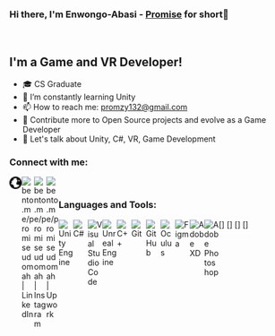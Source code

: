 ### Hi there, I'm Enwongo-Abasi - [Promise][website] for short👋
<br />

## I'm a Game and VR Developer!

- 🎓 CS Graduate
- 🌱 I’m constantly learning Unity
- 📫 How to reach me: promzy132@gmail.com
- 🥅 Contribute more to Open Source projects and evolve as a Game Developer
- 💬 Let's talk about Unity, C#, VR, Game Development


### Connect with me:

[<img align="left" alt="bento.me/promiseudomah" width="22px" src="https://raw.githubusercontent.com/iconic/open-iconic/master/svg/globe.svg" />][website]
[<img align="left" alt="bento.me/promiseudomah | LinkedIn" width="22px" src="https://cdn.jsdelivr.net/npm/simple-icons@v3/icons/linkedin.svg" />][linkedin]
[<img align="left" alt="bento.me/promiseudomah | Instagram" width="22px" src="https://cdn.jsdelivr.net/npm/simple-icons@v3/icons/instagram.svg" />][instagram]
[<img align="left" alt="bento.me/promiseudomah | Upwork" width="22px" src="https://cdn.jsdelivr.net/npm/simple-icons@v3/icons/upwork.svg" />][upwork]

<br />

### Languages and Tools:

[<img align="left" alt="Unity Engine" width="26px" src="https://cdn.jsdelivr.net/npm/simple-icons@v3/icons/unity.svg"/>](https://unity.com/)
[<img align="left" alt="C#" width="26px" src="https://cdn.jsdelivr.net/npm/simple-icons@v3/icons/csharp.svg"/>]
[<img align="left" alt="Visual Studio Code" width="26px" src="https://cdn.jsdelivr.net/npm/simple-icons@v3/icons/visualstudiocode.svg"/>](https://code.visualstudio.com/)
[<img align="left" alt="Unreal Engine" width="26px" src="https://cdn.jsdelivr.net/npm/simple-icons@v3/icons/unrealengine.svg"/>](https://unrealengine.com/)
[<img align="left" alt="C++" width="26px" src="https://cdn.jsdelivr.net/npm/simple-icons@v3/icons/cplusplus.svg"/>]
[<img align="left" alt="Git" width="26px" src="https://cdn.jsdelivr.net/npm/simple-icons@v3/icons/git.svg"/>](https://git-scm.com/)
[<img align="left" alt="GitHub" width="26px" src="https://cdn.jsdelivr.net/npm/simple-icons@v3/icons/github.svg"/>](https://github.com/)
[<img align="left" alt="Oculus" width="26px" src="https://cdn.jsdelivr.net/npm/simple-icons@v3/icons/oculus.svg"/>](https://oculus.com/)
[<img align="left" alt="Figma" width="26px" src="https://cdn.jsdelivr.net/npm/simple-icons@v3/icons/figma.svg"/>](https://figma.com/)
[<img align="left" alt="Adobe XD" width="26px" src="https://cdn.jsdelivr.net/npm/simple-icons@v3/icons/adobexd.svg"/>]
[<img align="left" alt="Adobe Photoshop" width="26px" src="https://cdn.jsdelivr.net/npm/simple-icons@v3/icons/adobephotoshop.svg"/>]


[website]: https://bento.me/promiseudomah
[instagram]: https://instagram.com/promise.codes
[linkedin]: https://linkedin.com/in/promiseudomah
[upwork]: https://www.upwork.com/freelancers/udomah
